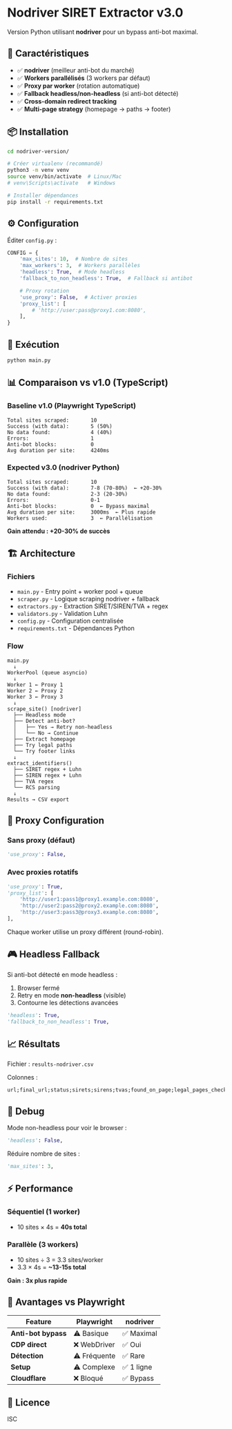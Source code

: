 # Nodriver SIRET Extractor v3.0

Version Python utilisant **nodriver** pour un bypass anti-bot maximal.

## 🎯 Caractéristiques

- ✅ **nodriver** (meilleur anti-bot du marché)
- ✅ **Workers parallélisés** (3 workers par défaut)
- ✅ **Proxy par worker** (rotation automatique)
- ✅ **Fallback headless/non-headless** (si anti-bot détecté)
- ✅ **Cross-domain redirect tracking**
- ✅ **Multi-page strategy** (homepage → paths → footer)

## 📦 Installation

```bash
cd nodriver-version/

# Créer virtualenv (recommandé)
python3 -m venv venv
source venv/bin/activate  # Linux/Mac
# venv\Scripts\activate   # Windows

# Installer dépendances
pip install -r requirements.txt
```

## ⚙️ Configuration

Éditer `config.py` :

```python
CONFIG = {
    'max_sites': 10,  # Nombre de sites
    'max_workers': 3,  # Workers parallèles
    'headless': True,  # Mode headless
    'fallback_to_non_headless': True,  # Fallback si antibot

    # Proxy rotation
    'use_proxy': False,  # Activer proxies
    'proxy_list': [
        # 'http://user:pass@proxy1.com:8080',
    ],
}
```

## 🚀 Exécution

```bash
python main.py
```

## 📊 Comparaison vs v1.0 (TypeScript)

### Baseline v1.0 (Playwright TypeScript)
```
Total sites scraped:       10
Success (with data):       5 (50%)
No data found:             4 (40%)
Errors:                    1
Anti-bot blocks:           0
Avg duration per site:     4240ms
```

### Expected v3.0 (nodriver Python)
```
Total sites scraped:       10
Success (with data):       7-8 (70-80%)  ← +20-30%
No data found:             2-3 (20-30%)
Errors:                    0-1
Anti-bot blocks:           0  ← Bypass maximal
Avg duration per site:     3000ms  ← Plus rapide
Workers used:              3  ← Parallélisation
```

**Gain attendu : +20-30% de succès**

## 🏗️ Architecture

### Fichiers

- `main.py` - Entry point + worker pool + queue
- `scraper.py` - Logique scraping nodriver + fallback
- `extractors.py` - Extraction SIRET/SIREN/TVA + regex
- `validators.py` - Validation Luhn
- `config.py` - Configuration centralisée
- `requirements.txt` - Dépendances Python

### Flow

```
main.py
  ↓
WorkerPool (queue asyncio)
  ↓
Worker 1 ← Proxy 1
Worker 2 ← Proxy 2
Worker 3 ← Proxy 3
  ↓
scrape_site() [nodriver]
  ├── Headless mode
  ├── Detect anti-bot?
  │   ├── Yes → Retry non-headless
  │   └── No → Continue
  ├── Extract homepage
  ├── Try legal paths
  └── Try footer links
  ↓
extract_identifiers()
  ├── SIRET regex + Luhn
  ├── SIREN regex + Luhn
  ├── TVA regex
  └── RCS parsing
  ↓
Results → CSV export
```

## 🔧 Proxy Configuration

### Sans proxy (défaut)
```python
'use_proxy': False,
```

### Avec proxies rotatifs
```python
'use_proxy': True,
'proxy_list': [
    'http://user1:pass1@proxy1.example.com:8080',
    'http://user2:pass2@proxy2.example.com:8080',
    'http://user3:pass3@proxy3.example.com:8080',
],
```

Chaque worker utilise un proxy différent (round-robin).

## 🎮 Headless Fallback

Si anti-bot détecté en mode headless :
1. Browser fermé
2. Retry en mode **non-headless** (visible)
3. Contourne les détections avancées

```python
'headless': True,
'fallback_to_non_headless': True,
```

## 📈 Résultats

Fichier : `results-nodriver.csv`

Colonnes :
```
url;final_url;status;sirets;sirens;tvas;found_on_page;legal_pages_checked;error;duration_ms;worker_id;headless
```

## 🐛 Debug

Mode non-headless pour voir le browser :
```python
'headless': False,
```

Réduire nombre de sites :
```python
'max_sites': 3,
```

## ⚡ Performance

### Séquentiel (1 worker)
- 10 sites × 4s = **40s total**

### Parallèle (3 workers)
- 10 sites ÷ 3 = 3.3 sites/worker
- 3.3 × 4s = **~13-15s total**

**Gain : 3x plus rapide**

## 🔮 Avantages vs Playwright

| Feature | Playwright | nodriver |
|---------|-----------|----------|
| **Anti-bot bypass** | ⚠️ Basique | ✅ Maximal |
| **CDP direct** | ❌ WebDriver | ✅ Oui |
| **Détection** | ⚠️ Fréquente | ✅ Rare |
| **Setup** | ⚠️ Complexe | ✅ 1 ligne |
| **Cloudflare** | ❌ Bloqué | ✅ Bypass |

## 📜 Licence

ISC
